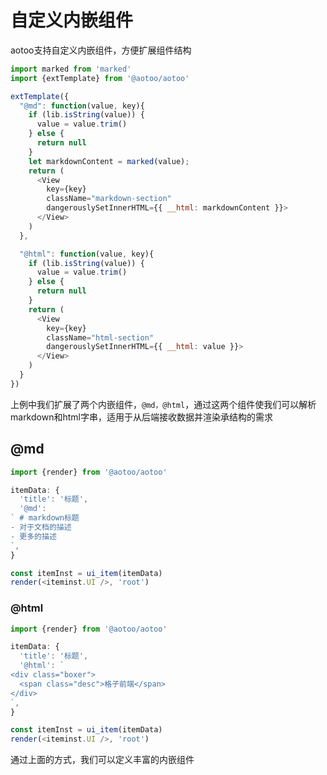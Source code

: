 # 自定义内嵌组件  

aotoo支持自定义内嵌组件，方便扩展组件结构  

```js
import marked from 'marked'
import {extTemplate} from '@aotoo/aotoo'

extTemplate({
  "@md": function(value, key){
    if (lib.isString(value)) {
      value = value.trim()
    } else {
      return null
    }
    let markdownContent = marked(value);
    return (
      <View
        key={key}
        className="markdown-section"
        dangerouslySetInnerHTML={{ __html: markdownContent }}>
      </View>
    )
  },

  "@html": function(value, key){
    if (lib.isString(value)) {
      value = value.trim()
    } else {
      return null
    }
    return (
      <View
        key={key}
        className="html-section"
        dangerouslySetInnerHTML={{ __html: value }}>
      </View>
    )
  }
})
```

上例中我们扩展了两个内嵌组件，`@md，@html`，通过这两个组件使我们可以解析markdown和html字串，适用于从后端接收数据并渲染承结构的需求  

@md
----------------

```js
import {render} from '@aotoo/aotoo'

itemData: {
  'title': '标题',
  '@md':
` # markdown标题  
- 对于文档的描述  
- 更多的描述  
`,
}

const itemInst = ui_item(itemData)
render(<iteminst.UI />, 'root')
```

### @html

```js
import {render} from '@aotoo/aotoo'

itemData: {
  'title': '标题',
  '@html': `
<div class="boxer">
  <span class="desc">格子前端</span>
</div>
`,
}

const itemInst = ui_item(itemData)
render(<iteminst.UI />, 'root')
```

通过上面的方式，我们可以定义丰富的内嵌组件

